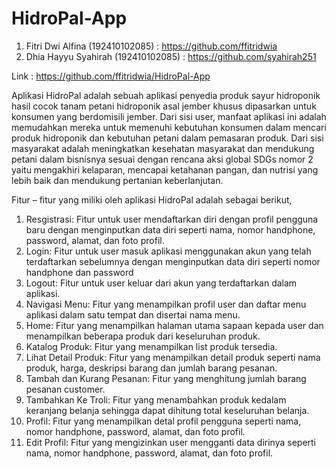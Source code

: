 # HidroPal-App

1. Fitri Dwi Alfina (192410102085) : https://github.com/ffitridwia
2. Dhia Hayyu Syahirah (192410102085) : https://github.com/syahirah251

Link : https://github.com/ffitridwia/HidroPal-App

Aplikasi HidroPal adalah sebuah aplikasi penyedia produk sayur hidroponik hasil cocok tanam petani hidroponik asal jember khusus dipasarkan untuk konsumen yang berdomisili jember. Dari sisi user, manfaat aplikasi ini adalah memudahkan mereka untuk memenuhi kebutuhan konsumen dalam mencari produk hidroponik dan kebutuhan petani dalam pemasaran produk. Dari sisi masyarakat adalah meningkatkan kesehatan masyarakat dan mendukung petani dalam bisnisnya sesuai dengan rencana aksi global SDGs nomor 2 yaitu mengakhiri kelaparan, mencapai ketahanan pangan, dan nutrisi yang lebih baik dan mendukung pertanian keberlanjutan.

Fitur – fitur yang miliki oleh aplikasi HidroPal adalah sebagai berikut,
1.	Resgistrasi: Fitur untuk user mendaftarkan diri dengan profil pengguna baru dengan menginputkan data diri seperti nama, nomor handphone, password, alamat, dan foto profil.
2.	Login: Fitur untuk user masuk aplikasi menggunakan akun yang telah terdaftarkan sebelumnya dengan menginputkan data diri seperti nomor handphone dan password
3.	Logout: Fitur untuk user keluar dari akun yang terdaftarkan dalam aplikasi.
4.	Navigasi Menu: Fitur yang menampilkan profil user dan daftar menu aplikasi dalam satu tempat dan disertai nama menu.
5.	Home: Fitur yang menampilkan halaman utama sapaan kepada user dan menampilkan beberapa produk dari keseluruhan produk.
6.	Katalog Produk: Fitur yang menampilkan list produk tersedia.
7.	Lihat Detail Produk: Fitur yang menampilkan detail produk seperti nama produk, harga, deskripsi barang dan jumlah barang pesanan.
8.	Tambah dan Kurang Pesanan: Fitur yang menghitung jumlah barang pesanan customer.
9.	Tambahkan Ke Troli: Fitur yang menambahkan produk kedalam keranjang belanja sehingga dapat dihitung total keseluruhan belanja.
10.	Profil: Fitur yang menampilkan detal profil pengguna seperti nama, nomor handphone, password, alamat, dan foto profil.
11.	Edit Profil: Fitur yang mengizinkan user mengganti data dirinya seperti nama, nomor handphone, password, alamat, dan foto profil.
